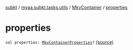 [subkt](../../index.md) / [myaa.subkt.tasks.utils](../index.md) / [MkvContainer](index.md) / [properties](./properties.md)

# properties

`val properties: `[`MkvContainerProperties`](../-mkv-container-properties/index.md)`?` [(source)](https://github.com/Myaamori/SubKt/blob/0.1.11/src/main/kotlin/myaa/subkt/tasks/utils/mkvmerge.kt#L68)